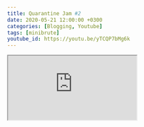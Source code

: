 ```yaml
---
title: Quarantine Jam #2
date: 2020-05-21 12:00:00 +0300
categories: [Blogging, Youtube]
tags: [minibrute]
youtube_id: https://youtu.be/yTCQP7bMg6k
---
```


 <div class="embed-responsive embed-responsive-16by9" >
    <iframe class="embed-responsive-item"  src="https://www.youtube.com/embed/{{ page.youtube_id }}"></iframe>
 </div>       


